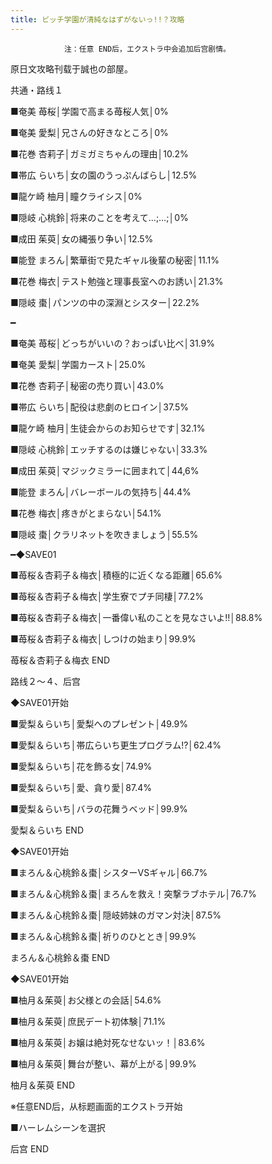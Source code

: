 ```yaml
---
title: ビッチ学園が清純なはずがないっ!!？攻略
---
```


                注：任意 END后，エクストラ中会追加后宫剧情。

原日文攻略刊载于誠也の部屋。



共通・路线１



■奄美 苺桜│学園で高まる苺桜人気│0%

■奄美 愛梨│兄さんの好きなところ│0%

■花巻 杏莉子│ガミガミちゃんの理由│10.2%

■帯広 らいち│女の園のうっぷんばらし│12.5%

■龍ケ崎 柚月│瞳クライシス│0%

■隠岐 心桃鈴│将来のことを考えて…;…;│0%

■成田 茱萸│女の縄張り争い│12.5%

■能登 まろん│繁華街で見たギャル後輩の秘密│11.1%

■花巻 梅衣│テスト勉強と理事長室へのお誘い│21.3%

■隠岐 棗│パンツの中の深淵とシスター│22.2%

━

■奄美 苺桜│どっちがいいの？おっぱい比べ│31.9%

■奄美 愛梨│学園カースト│25.0%

■花巻 杏莉子│秘密の売り買い│43.0%

■帯広 らいち│配役は悲劇のヒロイン│37.5%

■龍ケ崎 柚月│生徒会からのお知らせです│32.1%

■隠岐 心桃鈴│エッチするのは嫌じゃない│33.3%

■成田 茱萸│マジックミラーに囲まれて│44,6%

■能登 まろん│バレーボールの気持ち│44.4%

■花巻 梅衣│疼きがとまらない│54.1%

■隠岐 棗│クラリネットを吹きましょう│55.5%

━◆SAVE01

■苺桜＆杏莉子＆梅衣│積極的に近くなる距離│65.6%

■苺桜＆杏莉子＆梅衣│学生寮でプチ同棲│77.2%

■苺桜＆杏莉子＆梅衣│一番偉い私のことを見なさいよ!!│88.8%

■苺桜＆杏莉子＆梅衣│しつけの始まり│99.9%



苺桜＆杏莉子＆梅衣 END



路线２～４、后宫



◆SAVE01开始

■愛梨＆らいち│愛梨へのプレゼント│49.9%

■愛梨＆らいち│帯広らいち更生プログラム!?│62.4%

■愛梨＆らいち│花を飾る女│74.9%

■愛梨＆らいち│愛、貪り愛│87.4%

■愛梨＆らいち│バラの花舞うベッド│99.9%



愛梨＆らいち END



◆SAVE01开始

■まろん＆心桃鈴＆棗│シスターVSギャル│66.7%

■まろん＆心桃鈴＆棗│まろんを救え！突撃ラブホテル│76.7%

■まろん＆心桃鈴＆棗│隠岐姉妹のガマン対決│87.5%

■まろん＆心桃鈴＆棗│祈りのひととき│99.9%



まろん＆心桃鈴＆棗 END



◆SAVE01开始

■柚月＆茱萸│お父様との会話│54.6%

■柚月＆茱萸│庶民デート初体験│71.1%

■柚月＆茱萸│お嬢は絶対死なせないッ！│83.6%

■柚月＆茱萸│舞台が整い、幕が上がる│99.9%



柚月＆茱萸 END



※任意END后，从标题画面的エクストラ开始

■ハーレムシーンを選択



后宫 END


              
